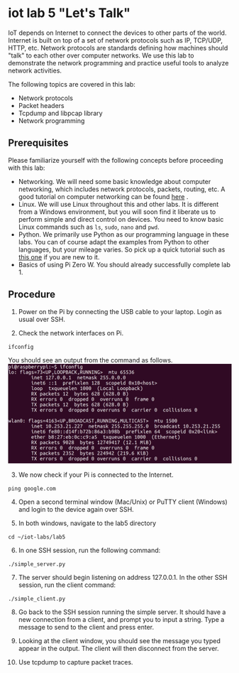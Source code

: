 # iot lab 5 "Let's Talk"

IoT depends on Internet to connect the devices to other parts of the world. Internet is built on top of a set of network protocols such as IP, TCP/UDP, HTTP, etc. Network protocols are standards defining how machines should "talk" to each other over computer networks. We use this lab to demonstrate the network programming and practice useful tools to analyze network activities.         

The following topics are covered in this lab:
* Network protocols
* Packet headers
* Tcpdump and libpcap library
* Network programming

## Prerequisites

Please familiarize yourself with the following concepts before proceeding with this lab:
* Networking. We will need some basic knowledge about computer networking, which includes network protocols, packets, routing, etc. A good tutorial on computer networking can be found [here](http://www.steves-internet-guide.com/basic-networking-course/) .
* Linux. We will use Linux throughout this and other labs. It is different from a Windows environment, but you will soon find it liberate us to perform simple and direct control on devices. You need to know basic Linux commands such as ```ls```, ```sudo```, ```nano``` and ```pwd```.
* Python. We primarily use Python as our programming language in these labs. You can of course adapt the examples from Python to other languages, but your mileage varies. So pick up a quick tutorial such as [this one](https://www.learnpython.org) if you are new to it.
* Basics of using Pi Zero W. You should already successfully complete lab 1.

## Procedure

1. Power on the Pi by connecting the USB cable to your laptop. Login as usual over SSH.

2. Check the network interfaces on Pi.
```
ifconfig
```
You should see an output from the command as follows.
![ifconfig output](/images/lab2_ifconfig.png)

3. We now check if your Pi is connected to the Internet.
```
ping google.com
```

4. Open a second terminal window (Mac/Unix) or PuTTY client (Windows) and login to the device again over SSH.

5. In both windows, navigate to the lab5 directory
```
cd ~/iot-labs/lab5
```

6. In one SSH session, run the following command:
```
./simple_server.py
```

7. The server should begin listening on address 127.0.0.1. In the other SSH session, run the client command:
```
./simple_client.py
```

8. Go back to the SSH session running the simple server. It should have a new connection from a client, and prompt you to input a string. Type a message to send to the client and press enter.

9. Looking at the client window, you should see the message you typed appear in the output. The client will then disconnect from the server.

6. Use tcpdump to capture packet traces.
